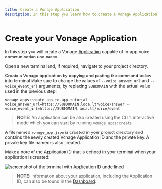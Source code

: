 ```yaml
---
title: Create a Vonage Application
description: In this step you learn how to create a Vonage Application.
---
```


# Create your Vonage Application

In this step you will create a Vonage [Application](/conversation/concepts/application) capable of in-app voice communication use cases.

Open a new terminal and, if required, navigate to your project directory.

Create a Vonage application by copying and pasting the command below into terminal Make sure to change the values of `--voice_answer_url` and `--voice_event_url` arguments, by replacing `SUBDOMAIN` with the actual value used in the previous step:

``` shell
vonage apps:create app-to-app-tutorial --voice_answer_url=https://SUBDOMAIN.loca.lt/voice/answer --voice_event_url=https://SUBDOMAIN.loca.lt/voice/event
```

> **NOTE:** An application can be also created using the CLI's interactive mode which you can start by running `vonage apps:create`

A file named `vonage_app.json` is created in your project directory and contains the newly created Vonage Application ID and the private key. A private key file named is also created.

Make a note of the Application ID that is echoed in your terminal when your application is created:

![screenshot of the terminal with Application ID underlined](/screenshots/tutorials/client-sdk/vonage-application-created.png)


> **NOTE:** Information about your application, including the Application ID, can also be found in the [Dashboard](https://dashboard.nexmo.com/voice/your-applications).
